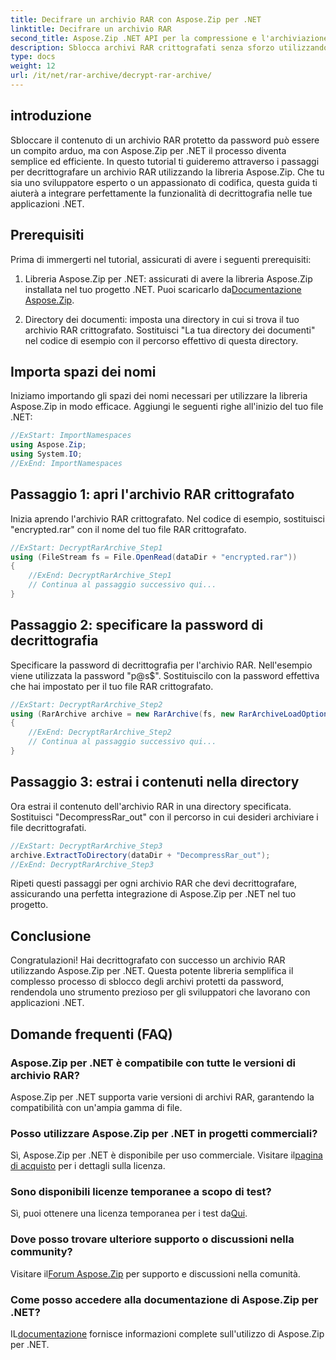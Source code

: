 ```yaml
---
title: Decifrare un archivio RAR con Aspose.Zip per .NET
linktitle: Decifrare un archivio RAR
second_title: Aspose.Zip .NET API per la compressione e l'archiviazione dei file
description: Sblocca archivi RAR crittografati senza sforzo utilizzando Aspose.Zip per .NET. Segui la nostra guida passo passo per un'integrazione perfetta e una decrittazione efficiente.
type: docs
weight: 12
url: /it/net/rar-archive/decrypt-rar-archive/
---
```


## introduzione

Sbloccare il contenuto di un archivio RAR protetto da password può essere un compito arduo, ma con Aspose.Zip per .NET il processo diventa semplice ed efficiente. In questo tutorial ti guideremo attraverso i passaggi per decrittografare un archivio RAR utilizzando la libreria Aspose.Zip. Che tu sia uno sviluppatore esperto o un appassionato di codifica, questa guida ti aiuterà a integrare perfettamente la funzionalità di decrittografia nelle tue applicazioni .NET.

## Prerequisiti

Prima di immergerti nel tutorial, assicurati di avere i seguenti prerequisiti:

1.  Libreria Aspose.Zip per .NET: assicurati di avere la libreria Aspose.Zip installata nel tuo progetto .NET. Puoi scaricarlo da[Documentazione Aspose.Zip](https://reference.aspose.com/zip/net/).

2. Directory dei documenti: imposta una directory in cui si trova il tuo archivio RAR crittografato. Sostituisci "La tua directory dei documenti" nel codice di esempio con il percorso effettivo di questa directory.

## Importa spazi dei nomi

Iniziamo importando gli spazi dei nomi necessari per utilizzare la libreria Aspose.Zip in modo efficace. Aggiungi le seguenti righe all'inizio del tuo file .NET:

```csharp
//ExStart: ImportNamespaces
using Aspose.Zip;
using System.IO;
//ExEnd: ImportNamespaces
```

## Passaggio 1: apri l'archivio RAR crittografato

Inizia aprendo l'archivio RAR crittografato. Nel codice di esempio, sostituisci "encrypted.rar" con il nome del tuo file RAR crittografato.

```csharp
//ExStart: DecryptRarArchive_Step1
using (FileStream fs = File.OpenRead(dataDir + "encrypted.rar"))
{
    //ExEnd: DecryptRarArchive_Step1
    // Continua al passaggio successivo qui...
}
```

## Passaggio 2: specificare la password di decrittografia

Specificare la password di decrittografia per l'archivio RAR. Nell'esempio viene utilizzata la password "p@s$". Sostituiscilo con la password effettiva che hai impostato per il tuo file RAR crittografato.

```csharp
//ExStart: DecryptRarArchive_Step2
using (RarArchive archive = new RarArchive(fs, new RarArchiveLoadOptions() { DecryptionPassword = "p@s$" }))
{
    //ExEnd: DecryptRarArchive_Step2
    // Continua al passaggio successivo qui...
}
```

## Passaggio 3: estrai i contenuti nella directory

Ora estrai il contenuto dell'archivio RAR in una directory specificata. Sostituisci "DecompressRar_out" con il percorso in cui desideri archiviare i file decrittografati.

```csharp
//ExStart: DecryptRarArchive_Step3
archive.ExtractToDirectory(dataDir + "DecompressRar_out");
//ExEnd: DecryptRarArchive_Step3
```

Ripeti questi passaggi per ogni archivio RAR che devi decrittografare, assicurando una perfetta integrazione di Aspose.Zip per .NET nel tuo progetto.

## Conclusione

Congratulazioni! Hai decrittografato con successo un archivio RAR utilizzando Aspose.Zip per .NET. Questa potente libreria semplifica il complesso processo di sblocco degli archivi protetti da password, rendendola uno strumento prezioso per gli sviluppatori che lavorano con applicazioni .NET.

## Domande frequenti (FAQ)

### Aspose.Zip per .NET è compatibile con tutte le versioni di archivio RAR?
Aspose.Zip per .NET supporta varie versioni di archivi RAR, garantendo la compatibilità con un'ampia gamma di file.

### Posso utilizzare Aspose.Zip per .NET in progetti commerciali?
 Sì, Aspose.Zip per .NET è disponibile per uso commerciale. Visitare il[pagina di acquisto](https://purchase.aspose.com/buy) per i dettagli sulla licenza.

### Sono disponibili licenze temporanee a scopo di test?
 Sì, puoi ottenere una licenza temporanea per i test da[Qui](https://purchase.aspose.com/temporary-license/).

### Dove posso trovare ulteriore supporto o discussioni nella community?
 Visitare il[Forum Aspose.Zip](https://forum.aspose.com/c/zip/37) per supporto e discussioni nella comunità.

### Come posso accedere alla documentazione di Aspose.Zip per .NET?
 IL[documentazione](https://reference.aspose.com/zip/net/) fornisce informazioni complete sull'utilizzo di Aspose.Zip per .NET.
